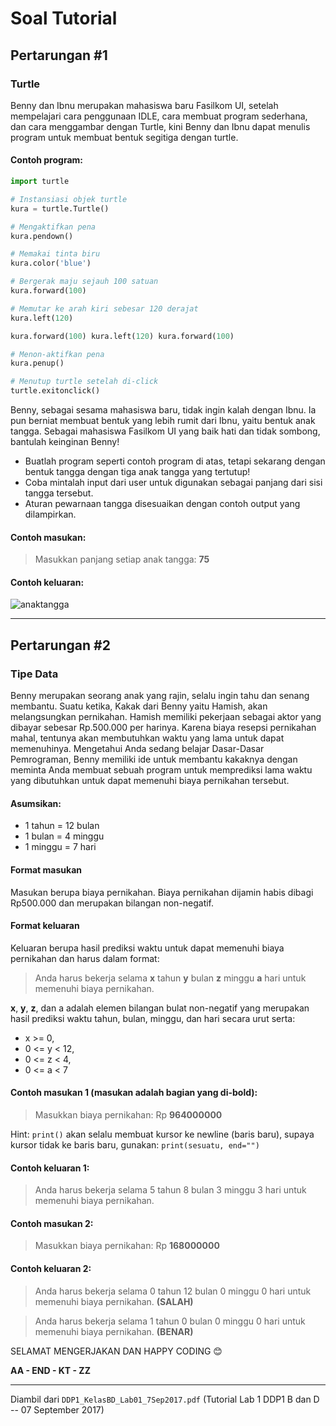 # Soal Tutorial  

## Pertarungan #1
### Turtle

Benny dan Ibnu merupakan mahasiswa baru Fasilkom UI, setelah mempelajari cara
penggunaan IDLE, cara membuat program sederhana, dan cara menggambar dengan
Turtle, kini Benny dan Ibnu dapat menulis program untuk membuat bentuk segitiga
dengan turtle.

#### Contoh program:

```python
import turtle

# Instansiasi objek turtle
kura = turtle.Turtle()

# Mengaktifkan pena
kura.pendown()

# Memakai tinta biru
kura.color('blue')

# Bergerak maju sejauh 100 satuan
kura.forward(100)

# Memutar ke arah kiri sebesar 120 derajat
kura.left(120)

kura.forward(100) kura.left(120) kura.forward(100)

# Menon-aktifkan pena
kura.penup()

# Menutup turtle setelah di-click
turtle.exitonclick()
```

Benny, sebagai sesama mahasiswa baru, tidak ingin kalah dengan Ibnu. Ia pun
berniat membuat bentuk yang lebih rumit dari Ibnu, yaitu bentuk anak tangga.
Sebagai mahasiswa Fasilkom UI yang baik hati dan tidak sombong, bantulah
keinginan Benny!

-   Buatlah program seperti contoh program di atas, tetapi sekarang dengan
    bentuk tangga dengan tiga anak tangga yang tertutup!
-   Coba mintalah input dari user untuk digunakan sebagai panjang dari sisi
    tangga tersebut.
-   Aturan pewarnaan tangga disesuaikan dengan contoh output yang dilampirkan.

#### Contoh masukan:

> Masukkan panjang setiap anak tangga: **75**

#### Contoh keluaran:
![anaktangga](image01.png)

---

## Pertarungan #2
### Tipe Data

Benny merupakan seorang anak yang rajin, selalu ingin tahu dan senang membantu.
Suatu ketika, Kakak dari Benny yaitu Hamish, akan melangsungkan pernikahan.
Hamish memiliki pekerjaan sebagai aktor yang dibayar sebesar Rp.500.000 per
harinya. Karena biaya resepsi pernikahan mahal, tentunya akan membutuhkan waktu
yang lama untuk dapat memenuhinya. Mengetahui Anda sedang belajar Dasar-Dasar
Pemrograman, Benny memiliki ide untuk membantu kakaknya dengan meminta Anda
membuat sebuah program untuk memprediksi lama waktu yang dibutuhkan untuk dapat
memenuhi biaya pernikahan tersebut.

#### Asumsikan:
- 1 tahun = 12 bulan
- 1 bulan = 4 minggu
- 1 minggu = 7 hari

#### Format masukan
Masukan berupa biaya pernikahan. Biaya pernikahan dijamin habis dibagi
Rp500.000 dan merupakan bilangan non-negatif.  

#### Format keluaran
Keluaran berupa hasil prediksi waktu untuk dapat memenuhi biaya pernikahan dan
harus dalam format:
> Anda harus bekerja selama **x** tahun **y** bulan **z** minggu **a** hari
untuk memenuhi biaya pernikahan.  

**x**, **y**, **z**, dan a adalah elemen bilangan bulat non-negatif yang
merupakan hasil prediksi waktu tahun, bulan, minggu, dan hari secara urut
serta:
-   x >= 0,
-   0 <= y < 12,
-   0 <= z < 4,
-   0 <= a < 7

#### Contoh masukan 1 (masukan adalah bagian yang di-bold):
> Masukkan biaya pernikahan: Rp **964000000**

Hint: `print()` akan selalu membuat kursor ke newline (baris baru), supaya
kursor tidak ke baris baru, gunakan:
`print(sesuatu, end="")`

#### Contoh keluaran 1:
> Anda harus bekerja selama 5 tahun 8 bulan 3 minggu 3 hari untuk memenuhi
biaya pernikahan.

#### Contoh masukan 2:
> Masukkan biaya pernikahan: Rp **168000000**

#### Contoh keluaran 2:

> Anda harus bekerja selama 0 tahun 12 bulan 0 minggu 0 hari untuk memenuhi
biaya pernikahan. **(SALAH)**

> Anda harus bekerja selama 1 tahun 0 bulan 0 minggu 0 hari untuk memenuhi
biaya pernikahan. **(BENAR)**

SELAMAT MENGERJAKAN DAN HAPPY CODING 😊

**AA - END - KT - ZZ**

---

Diambil dari `DDP1_KelasBD_Lab01_7Sep2017.pdf` (Tutorial Lab 1 DDP1 B dan D --
07 September 2017)
